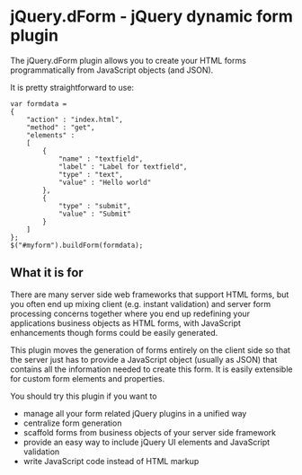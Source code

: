 # jQuery.dForm  - jQuery dynamic form plugin

The jQuery.dForm plugin allows you to create your HTML forms programmatically from
JavaScript objects (and JSON).

It is pretty straightforward to use:

	var formdata =
	{
		"action" : "index.html",
		"method" : "get",
		"elements" : 
		[
			{
				"name" : "textfield",
				"label" : "Label for textfield",
				"type" : "text",
				"value" : "Hello world"
			},
			{
				"type" : "submit",
				"value" : "Submit"
			}
		]			
	};
	$("#myform").buildForm(formdata);
	
## What it is for

There are many server side web frameworks that support HTML forms, but
you often end up mixing client (e.g. instant validation) and server form processing
concerns together where you end up redefining your applications business objects
as HTML forms, with JavaScript enhancements though forms could be easily generated.

This plugin moves the generation of forms entirely on the client side so that the
server just has to provide a JavaScript object (usually as JSON) that contains
all the information needed to create this form. It is easily extensible for custom
form elements and properties.

You should try this plugin if you want to

* manage all your form related jQuery plugins in a unified way
* centralize form generation
* scaffold forms from business objects of your server side framework
* provide an easy way to include jQuery UI elements and JavaScript validation
* write JavaScript code instead of HTML markup
